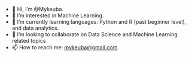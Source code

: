- 👋 Hi, I’m @Mykeuba.
- 👀 I’m interested in Machine Learning.
- 🌱 I’m currently learning languages: Python and R (past beginner level), and data analytics.
- 💞️ I’m looking to collaborate on Data Science and Machine Learning related topics
- 📫 How to reach me: mykeuba@gmail.com

<!---
Buntubuntu/Buntubuntu is a ✨ special ✨ repository because its `README.md` (this file) appears on your GitHub profile.
You can click the Preview link to take a look at your changes.
--->
